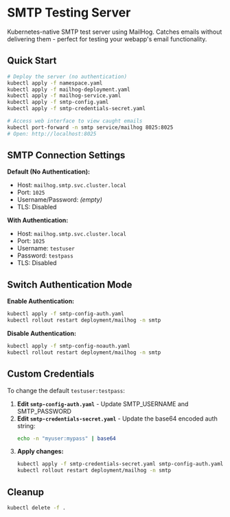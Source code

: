 # SMTP Testing Server

Kubernetes-native SMTP test server using MailHog. Catches emails without delivering them - perfect for testing your webapp's email functionality.

## Quick Start

```bash
# Deploy the server (no authentication)
kubectl apply -f namespace.yaml
kubectl apply -f mailhog-deployment.yaml
kubectl apply -f mailhog-service.yaml
kubectl apply -f smtp-config.yaml
kubectl apply -f smtp-credentials-secret.yaml

# Access web interface to view caught emails
kubectl port-forward -n smtp service/mailhog 8025:8025
# Open: http://localhost:8025
```

## SMTP Connection Settings

**Default (No Authentication):**
- Host: `mailhog.smtp.svc.cluster.local`
- Port: `1025`
- Username/Password: *(empty)*
- TLS: Disabled

**With Authentication:**
- Host: `mailhog.smtp.svc.cluster.local`
- Port: `1025`
- Username: `testuser`
- Password: `testpass`
- TLS: Disabled

## Switch Authentication Mode

**Enable Authentication:**
```bash
kubectl apply -f smtp-config-auth.yaml
kubectl rollout restart deployment/mailhog -n smtp
```

**Disable Authentication:**
```bash
kubectl apply -f smtp-config-noauth.yaml
kubectl rollout restart deployment/mailhog -n smtp
```

## Custom Credentials

To change the default `testuser:testpass`:

1. **Edit `smtp-config-auth.yaml`** - Update SMTP_USERNAME and SMTP_PASSWORD
2. **Edit `smtp-credentials-secret.yaml`** - Update the base64 encoded auth string:
   ```bash
   echo -n "myuser:mypass" | base64
   ```
3. **Apply changes:**
   ```bash
   kubectl apply -f smtp-credentials-secret.yaml smtp-config-auth.yaml
   kubectl rollout restart deployment/mailhog -n smtp
   ```

## Cleanup

```bash
kubectl delete -f .
```

